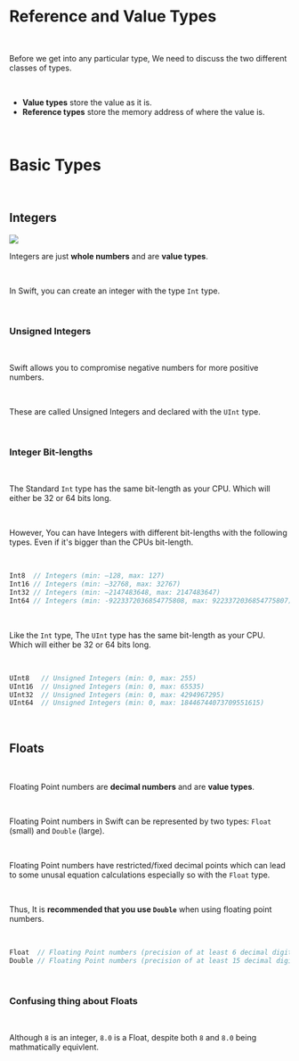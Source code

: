 # Reference and Value Types 

<br>

Before we get into any particular type, We need to discuss the two different classes of types.

<br>

- **Value types** store the value as it is. 
- **Reference types** store the memory address of where the value is. 

<br>

# Basic Types

<br>

## Integers

<img src="/gallery/types/Integers.svg">

<br>

Integers are just **whole numbers** and are **value types**.

<br>

In Swift, you can create an integer with the type <code class="language-swift">Int</code> type.

<br>

### Unsigned Integers

<br>

Swift allows you to compromise negative numbers for more positive numbers.

<br>

These are called Unsigned Integers and declared with the <code class="language-swift">UInt</code> type.

<br>

### Integer Bit-lengths

<br>

The Standard <code class="language-swift">Int</code> type has the same bit-length as your CPU. Which will either be 32 or 64 bits long.

<br>

However, You can have Integers with different bit-lengths with the following types. Even if it's bigger than the CPUs bit-length.

<br>

```swift
Int8  // Integers (min: –128, max: 127)
Int16 // Integers (min: –32768, max: 32767)
Int32 // Integers (min: –2147483648, max: 2147483647)
Int64 // Integers (min: -9223372036854775808, max: 9223372036854775807)
```

<br>

Like the <code class="language-swift">Int</code> type, The <code class="language-swift">UInt</code> type has the same bit-length as your CPU. Which will either be 32 or 64 bits long.

<br>

```swift
UInt8   // Unsigned Integers (min: 0, max: 255)
UInt16  // Unsigned Integers (min: 0, max: 65535)
UInt32  // Unsigned Integers (min: 0, max: 4294967295)
UInt64  // Unsigned Integers (min: 0, max: 18446744073709551615)
```

<br>

## Floats

<br>

Floating Point numbers are **decimal numbers** and are **value types**.

<br>

Floating Point numbers in Swift can be represented by two types: <code class="language-swift">Float</code> (small) and <code class="language-swift">Double</code> (large).

<br>

Floating Point numbers have restricted/fixed decimal points which can lead to some unusal equation calculations especially so with the <code class="language-swift">Float</code> type.

<br>

Thus, It is **recommended that you use <code class="language-swift">Double</code>** when using floating point numbers. 

<br>

```swift
Float  // Floating Point numbers (precision of at least 6 decimal digits)
Double // Floating Point numbers (precision of at least 15 decimal digits)
```

<br>

### Confusing thing about Floats

<br>

Although <code class="language-swift">8</code> is an integer, <code class="language-swift">8.0</code> is a Float, despite both <code class="language-swift">8</code> and <code class="language-swift">8.0</code> being mathmatically equivlent. 